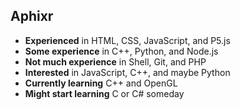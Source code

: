 ## Aphixr

 - **Experienced** in HTML, CSS, JavaScript, and P5.js
 - **Some experience** in C++, Python, and Node.js
 - **Not much experience** in Shell, Git, and PHP
 - **Interested** in JavaScript, C++, and maybe Python
 - **Currently learning** C++ and OpenGL
 - **Might start learning** C or C# someday





